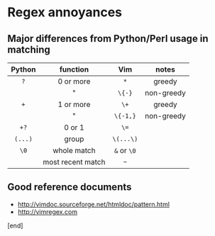 Regex annoyances
================

Major differences from Python/Perl usage in matching
----------------------------------------------------
| Python | function | Vim | notes |
|:------:|:--------:|:---:|:-----:|
| `?`      | 0 or more | `*` | greedy |
|        |     "     | `\{-}` | non-greedy |
| `+`      | 1 or more | `\+` | greedy |
|        |     "      | `\{-1,}` | non-greedy|
| `+?`   |  0 or 1 | `\=` |
| `(...)` | group | `\(...\)` 
| `\0` | whole match | `&` or `\0`
|  | most recent match | `~`

Good reference documents
------------------------
 * http://vimdoc.sourceforge.net/htmldoc/pattern.html
 * http://vimregex.com

[end]
